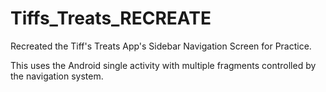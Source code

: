 # Tiffs_Treats_RECREATE
Recreated the Tiff's Treats App's Sidebar Navigation Screen for Practice.

This uses the Android single activity with multiple fragments controlled by the navigation system.
